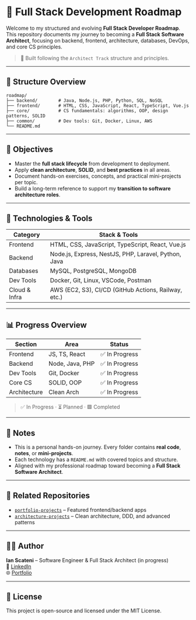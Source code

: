 # 🧠 Full Stack Development Roadmap

Welcome to my structured and evolving **Full Stack Developer Roadmap**.  
This repository documents my journey to becoming a **Full Stack Software Architect**, focusing on backend, frontend, architecture, databases, DevOps, and core CS principles.

> 🔧 Built following the `Architect Track` structure and principles.

---

## 📁 Structure Overview

```
roadmap/
├── backend/        # Java, Node.js, PHP, Python, SQL, NoSQL
├── frontend/       # HTML, CSS, JavaScript, React, TypeScript, Vue.js
├── core/           # CS fundamentals: algorithms, OOP, design patterns, SOLID
├── common/         # Dev tools: Git, Docker, Linux, AWS
└── README.md
```

---

## 🎯 Objectives

- Master the **full stack lifecycle** from development to deployment.
- Apply **clean architecture**, **SOLID**, and **best practices** in all areas.
- Document hands-on exercises, concepts, and practical mini-projects per topic.
- Build a long-term reference to support my **transition to software architecture roles**.

---

## 🚀 Technologies & Tools

| Category     | Stack & Tools                                           |
|--------------|----------------------------------------------------------|
| Frontend     | HTML, CSS, JavaScript, TypeScript, React, Vue.js         |
| Backend      | Node.js, Express, NestJS, PHP, Laravel, Python, Java     |
| Databases    | MySQL, PostgreSQL, MongoDB                               |
| Dev Tools    | Docker, Git, Linux, VSCode, Postman                      |
| Cloud & Infra| AWS (EC2, S3), CI/CD (GitHub Actions, Railway, etc.)     |

---

## 📊 Progress Overview

| Section      | Area             | Status        |
|--------------|------------------|---------------|
| Frontend     | JS, TS, React    | ✅ In Progress |
| Backend      | Node, Java, PHP  | ✅ In Progress |
| Dev Tools    | Git, Docker      | ✅ In Progress |
| Core CS      | SOLID, OOP       | ✅ In Progress |
| Architecture | Clean Arch       | ✅ In Progress |

> ✅ In Progress · ⏳ Planned · 🟩 Completed

---

## 📌 Notes

- This is a personal hands-on journey. Every folder contains **real code**, **notes**, or **mini-projects**.
- Each technology has a `README.md` with covered topics and structure.
- Aligned with my professional roadmap toward becoming a **Full Stack Software Architect**.

---

## 🔗 Related Repositories

- [`portfolio-projects`](https://github.com/IanScateni/portfolio-projects) – Featured frontend/backend apps
- [`architecture-projects`](https://github.com/IanScateni/architecture-projects) – Clean architecture, DDD, and advanced patterns

---

## 👨‍💻 Author

**Ian Scateni** – Software Engineer & Full Stack Architect (in progress)  
🔗 [LinkedIn](https://linkedin.com/in/IanScateni)  
🌐 [Portfolio](https://ianscateni.com)

---

## 📜 License

This project is open-source and licensed under the MIT License.
